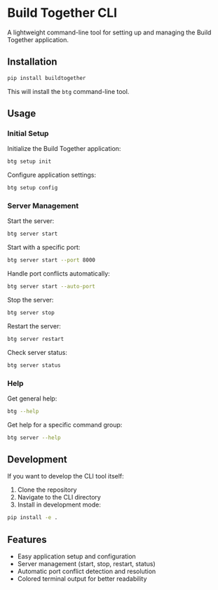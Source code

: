 # Build Together CLI

A lightweight command-line tool for setting up and managing the Build Together application.

## Installation

```bash
pip install buildtogether
```

This will install the `btg` command-line tool.

## Usage

### Initial Setup

Initialize the Build Together application:

```bash
btg setup init
```

Configure application settings:

```bash
btg setup config
```

### Server Management

Start the server:

```bash
btg server start
```

Start with a specific port:

```bash
btg server start --port 8000
```

Handle port conflicts automatically:

```bash
btg server start --auto-port
```

Stop the server:

```bash
btg server stop
```

Restart the server:

```bash
btg server restart
```

Check server status:

```bash
btg server status
```

### Help

Get general help:

```bash
btg --help
```

Get help for a specific command group:

```bash
btg server --help
```

## Development

If you want to develop the CLI tool itself:

1. Clone the repository
2. Navigate to the CLI directory
3. Install in development mode:

```bash
pip install -e .
```

## Features

- Easy application setup and configuration
- Server management (start, stop, restart, status)
- Automatic port conflict detection and resolution
- Colored terminal output for better readability
